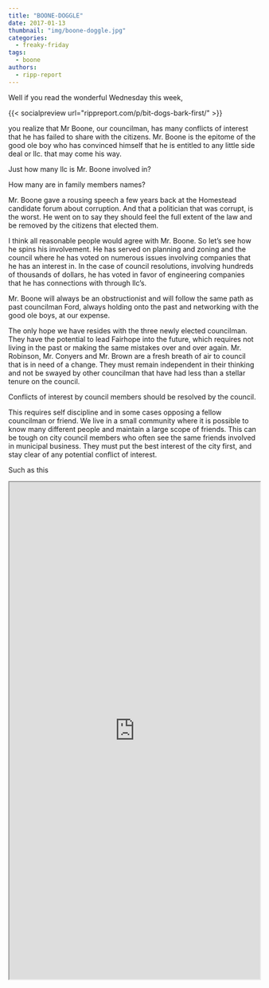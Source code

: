 ```yaml
---
title: "BOONE-DOGGLE"
date: 2017-01-13
thumbnail: "img/boone-doggle.jpg"
categories: 
  - freaky-friday
tags: 
  - boone
authors: 
  - ripp-report
---
```


Well if you read the wonderful Wednesday this week,

{{< socialpreview url="rippreport.com/p/bit-dogs-bark-first/" >}}

you realize that Mr Boone, our councilman, has many conflicts of interest that he has failed to share with the citizens. Mr. Boone is the epitome of the good ole boy who has convinced himself that he is entitled to any little side deal or llc. that may come his way.

Just how many llc is Mr. Boone involved in?

How many are in family members names?

Mr. Boone gave a rousing speech a few years back at the Homestead candidate forum about corruption. And that a politician that was corrupt, is the worst. He went on to say they should feel the full extent of the law and be removed by the citizens that elected them.

I think all reasonable people would agree with Mr. Boone. So let’s see how he spins his involvement. He has served on planning and zoning and the council where he has voted on numerous issues involving companies that he has an interest in. In the case of council resolutions, involving hundreds of thousands of dollars, he has voted in favor of engineering companies that he has connections with through llc’s.

Mr. Boone will always be an obstructionist and will follow the same path as past councilman Ford, always holding onto the past and networking with the good ole boys, at our expense.

The only hope we have resides with the three newly elected councilman. They have the potential to lead Fairhope into the future, which requires not living in the past or making the same mistakes over and over again. Mr. Robinson, Mr. Conyers and Mr. Brown are a fresh breath of air to council that is in need of a change. They must remain independent in their thinking and not be swayed by other councilman that have had less than a stellar tenure on the council.

Conflicts of interest by council members should be resolved by the council.

This requires self discipline and in some cases opposing a fellow councilman or friend. We live in a small community where it is possible to know many different people and maintain a large scope of friends. This can be tough on city council members who often see the same friends involved in municipal business. They must put the best interest of the city first, and stay clear of any potential conflict of interest.

Such as this

<iframe src="http://bellatoral.com/wp-content/uploads/2013/05/Covenant-Amendment-3.pdf" style="height:1000px;width:100%;"></iframe>
